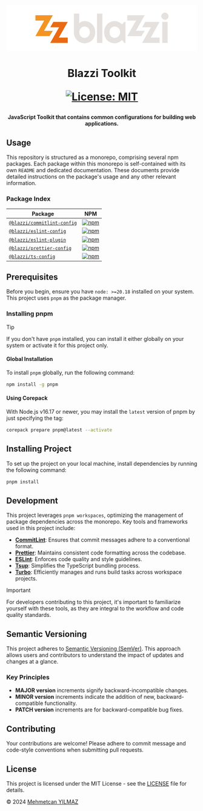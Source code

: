 <div align="center">
  <img src="./assets/blazzi-logo-dark-bg.svg" alt="Blazzi Logo" title="Blazzi Logo"/>
</div>

<h1 align="center">
  Blazzi Toolkit

[![License: MIT](https://img.shields.io/badge/License-MIT-EA6A13.svg)](LICENSE)

</h1>

<h4 align="center">
  JavaScript Toolkit that contains common configurations for building web applications.
</h4>

## Usage

This repository is structured as a monorepo, comprising several npm packages. Each package within this monorepo is self-contained with its own `README` and dedicated documentation. These documents provide detailed instructions on the package's usage and any other relevant information.

### Package Index

| Package                                                     | NPM                                                                                                                                          |
| ----------------------------------------------------------- | -------------------------------------------------------------------------------------------------------------------------------------------- |
| [`@blazzi/commitlint-config`](./packages/commitlint-config) | [![npm](https://img.shields.io/npm/v/@blazzi/commitlint-config?label=npm&color=EA6A13)](https://npmjs.com/package/@blazzi/commitlint-config) |
| [`@blazzi/eslint-config`](./packages/eslint-config)         | [![npm](https://img.shields.io/npm/v/@blazzi/eslint-config?label=npm&color=EA6A13)](https://npmjs.com/package/@blazzi/eslint-config)         |
| [`@blazzi/eslint-plugin`](./packages/eslint-plugin)         | [![npm](https://img.shields.io/npm/v/@blazzi/eslint-plugin?label=npm&color=EA6A13)](https://npmjs.com/package/@blazzi/eslint-plugin)         |
| [`@blazzi/prettier-config`](./packages/prettier-config)     | [![npm](https://img.shields.io/npm/v/@blazzi/prettier-config?label=npm&color=EA6A13)](https://npmjs.com/package/@blazzi/prettier-config)     |
| [`@blazzi/ts-config`](./packages/ts-config)                 | [![npm](https://img.shields.io/npm/v/@blazzi/ts-config?label=npm&color=EA6A13)](https://npmjs.com/package/@blazzi/ts-config)                 |

## Prerequisites

Before you begin, ensure you have `node: >=20.18` installed on your system. This project uses `pnpm` as the package manager.

### Installing pnpm

> [!TIP]
> If you don't have `pnpm` installed, you can install it either globally on your system or activate it for this project only.

#### Global Installation

To install `pnpm` globally, run the following command:

```bash
npm install -g pnpm
```

#### Using Corepack

With Node.js v16.17 or newer, you may install the `latest` version of pnpm by just specifying the tag:

```bash
corepack prepare pnpm@latest --activate
```

## Installing Project

To set up the project on your local machine, install dependencies by running the following command:

```bash
pnpm install
```

## Development

This project leverages `pnpm workspaces`, optimizing the management of package dependencies across the monorepo. Key tools and frameworks used in this project include:

- [**CommitLint**](https://commitlint.js.org/): Ensures that commit messages adhere to a conventional format.
- [**Prettier**](https://prettier.io/): Maintains consistent code formatting across the codebase.
- [**ESLint**](https://eslint.org/): Enforces code quality and style guidelines.
- [**Tsup**](https://github.com/egoist/tsup): Simplifies the TypeScript bundling process.
- [**Turbo**](https://turborepo.org/): Efficiently manages and runs build tasks across workspace projects.

> [!IMPORTANT]
> For developers contributing to this project, it's important to familiarize yourself with these tools, as they are integral to the workflow and code quality standards.

## Semantic Versioning

This project adheres to [Semantic Versioning (SemVer)](https://semver.org/). This approach allows users and contributors to understand the impact of updates and changes at a glance.

### Key Principles

- **MAJOR version** increments signify backward-incompatible changes.
- **MINOR version** increments indicate the addition of new, backward-compatible functionality.
- **PATCH version** increments are for backward-compatible bug fixes.

## Contributing

Your contributions are welcome! Please adhere to commit message and code-style conventions when submitting pull requests.

## License

This project is licensed under the MIT License - see the [LICENSE](./LICENSE) file for details.

&copy; 2024 [Mehmetcan YILMAZ](https://github.com/ymehmetcan)
